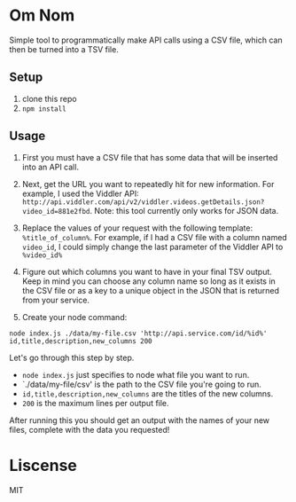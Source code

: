 # Om Nom
Simple tool to programmatically make API calls using a CSV file, which can then be turned into a TSV file. 

## Setup
1. clone this repo
2. `npm install`

## Usage
1. First you must have a CSV file that has some data that will be inserted into an API call. 

2. Next, get the URL you want to repeatedly hit for new information. For example, I used the Viddler API: `http://api.viddler.com/api/v2/viddler.videos.getDetails.json?video_id=881e2fbd`. Note: this tool currently only works for JSON data.

3. Replace the values of your request with the following template: `%title_of_column%`. For example, if I had a CSV file with a column named `video_id`, I could simply change the last parameter of the Viddler API to `%video_id%`

4. Figure out which columns you want to have in your final TSV output. Keep in mind you can choose any column name so long as it exists in the CSV file or as a key to a unique object in the JSON that is returned from your service.

5. Create your node command:

```
node index.js ./data/my-file.csv 'http://api.service.com/id/%id%' id,title,description,new_columns 200
```

Let's go through this step by step.
+ `node index.js` just specifies to node what file you want to run.
+ `./data/my-file/csv' is the path to the CSV file you're going to run.
+ `id,title,description,new_columns` are the titles of the new columns.
+ `200` is the maximum lines per output file.

After running this you should get an output with the names of your new files, complete with the data you requested!

# Liscense
MIT